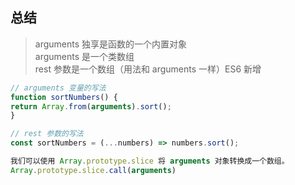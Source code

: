 ## 总结

> arguments 独享是函数的一个内置对象  
> arguments 是一个类数组  
> rest 参数是一个数组（用法和 arguments 一样）ES6 新增

```javascript
// arguments 变量的写法
function sortNumbers() {
return Array.from(arguments).sort();
}

// rest 参数的写法
const sortNumbers = (...numbers) => numbers.sort();

我们可以使用 Array.prototype.slice 将 arguments 对象转换成一个数组。
Array.prototype.slice.call(arguments)
```
